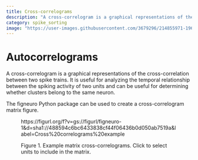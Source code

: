 ```yaml
---
title: Cross-correlograms
description: "A cross-correlogram is a graphical representations of the cross-correlation between two spike trains. It is useful for analyzing the temporal relationship between the spiking activity of two units and can be useful for determining whether clusters belong to the same neuron."
category: spike_sorting
image: "https://user-images.githubusercontent.com/3679296/214855971-196def04-8964-4dc8-9661-95d2ead59cbc.png"
---
```


# Autocorrelograms

A cross-correlogram is a graphical representations of the cross-correlation between two spike trains. It is useful for analyzing the temporal relationship between the spiking activity of two units and can be useful for determining whether clusters belong to the same neuron.

The figneuro Python package can be used to create a cross-correlogram matrix figure.

<!--------------------------------------------------------------------------------------------->
<figure>
<a name="figure-cross-correlograms"></a>
https://figurl.org/f?v=gs://figurl/figneuro-1&d=sha1://488594c6bc6433838cf44f06436b0d050ab7519a&label=Cross%20correlograms%20example

<!--
height: 500
-->
<figcaption>

Figure 1. Example matrix cross-correlograms. Click to select units to include in the matrix.

</figcaption>
</figure>
<!--------------------------------------------------------------------------------------------->
